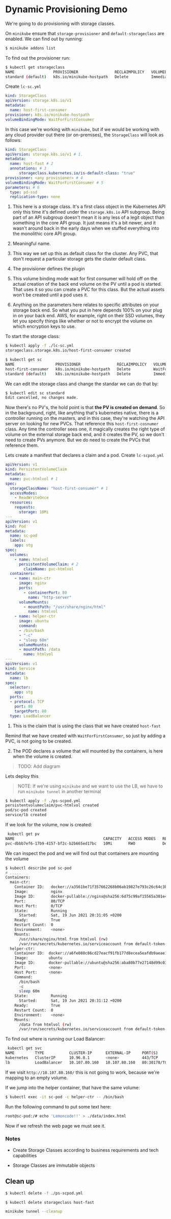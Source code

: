# Dynamic Provisioning Demo

We're going to do provisioning with storage classes. 

On `minikube` ensure that `storage-provisioner` and `default-storageclass` are enabled. We can find out by running:

```bash
$ minikube addons list
```

To find out the provisioner run:

```bash
$ kubectl get storageclass
NAME                 PROVISIONER                RECLAIMPOLICY   VOLUMEBINDINGMODE   ALLOWVOLUMEEXPANSION   AGE
standard (default)   k8s.io/minikube-hostpath   Delete          Immediate           false                  236d
```

Create `lc-sc.yml`

```yaml
kind: StorageClass
apiVersion: storage.k8s.io/v1
metadata:
  name: host-first-consumer
provisioner: k8s.io/minikube-hostpath
volumeBindingMode: WaitForFirstConsumer
```

In this case we're working with `minikube`, but if we would be working with any cloud provider out there (or on-premises), the `StorageClass` will look as follows:

```yml
kind: StorageClass
apiVersion: storage.k8s.io/v1 # 1.
metadata:
  name: host-fast # 2
  annotations: # 3
      storageclass.kubernetes.io/is-default-class: "true"
provisioner: <any provisioner> # 4
volumeBindingMode: WaitForFirstConsumer # 5
parameters: # 6
  type: pd-ssd
  replication-type: none

```

1. This here is a storage class. It's a first class object in the Kubernetes API only this time it's defined under the `storage.k8s.io` API subgroup. Being part of an API subgroup doesn't mean it is any less of a legit object than something in the core API group. It just means it's a bit newer, and it wasn't around back in the early days when we stuffed everything into the monolithic core API group.

2. Meaningful name.

3. This way we set up this as default class for the cluster. Any PVC, that don't request a particular storage gets the cluster default class.

4. The provisioner defines the plugin

5. This volume binding mode wait for first consumer will hold off on the actual creation of the back end volume on the PV until a pod is started. That uses it so you can create a PVC for this class. But the actual assets won't be created until a pod uses it.

6. Anything on the parameters here relates to specific attributes on your storage back end. So what you put in here depends 100% on your plug in on your back end. AWS, for example, right on their SSD volumes, they let you specify things like whether or not to encrypt the volume on which encryption keys to use.


To start the storage class:

```bash
$ kubectl apply -f ./lc-sc.yml 
storageclass.storage.k8s.io/host-first-consumer created
```

```bash
$ kubectl get sc
NAME                  PROVISIONER                RECLAIMPOLICY   VOLUMEBINDINGMODE      ALLOWVOLUMEEXPANSION   AGE
host-first-consumer   k8s.io/minikube-hostpath   Delete          WaitForFirstConsumer   false                  28s
standard (default)    k8s.io/minikube-hostpath   Delete          Immediate              false                  64d
```

We can edit the storage class and change the standar we can do that by:

```bash
$ kubectl edit sc standard
Edit cancelled, no changes made.
```


Now there's no PV's, the hold point is that **the PV is created on demand**. So in the background, right, like anything that's kubernetes native, there is a controller running on the masters, and in this case, they're watching the API server on looking for new PVCs. That reference this `host-first-cosnumer` class. Any time the controller sees one, it magically creates the right type of volume on the external storage back end, and it creates the PV, so we don't need to create PVs anymore. But we do need to create the PVCs that reference them.

Lets create a manifest that declares a claim and a pod. Create `lc-scpod.yml`

```yml
apiVersion: v1
kind: PersistentVolumeClaim
metadata:
  name: pvc-htmlvol # 1
spec:
  storageClassName: "host-first-consumer" # 1
  accessModes:
    - ReadWriteOnce
  resources:
    requests:
      storage: 10Mi
---
apiVersion: v1
kind: Pod
metadata:
  name: sc-pod
  labels:
    app: stg
spec: 
  volumes:
    - name: htmlvol 
      persistentVolumeClaim: # 2
        claimName: pvc-htmlvol
  containers:
    - name: main-ctr
      image: nginx
      ports:
        - containerPort: 80
          name: "http-server"
      volumeMounts:
        - mountPath: "/usr/share/nginx/html"
          name: htmlvol
    - name: helper-ctr
      image: ubuntu
      command:
      - /bin/bash
      - "-c"
      - "sleep 60m"
      volumeMounts:
      - mountPath: /data
        name: htmlvol
---
apiVersion: v1
kind: Service
metadata:
  name: lb
spec:
  selector:
    app: stg
  ports:
  - protocol: TCP
    port: 80
    targetPort: 80
  type: LoadBalancer

```

1. This is the claim that is using the class that we have created `host-fast`

Remind that we have created with `WaitForFirstConsumer`, so just by adding a PVC, is not going to be created.

2. The POD declares a volume that will mounted by the containers, is here when the volume is created.


> TODO: Add diagram


Lets deploy this

> NOTE: If we're using `minikube` and we want to use the LB, we have to run `minikube tunnel` in another terminal

```bash
$ kubectl apply -f ./ps-scpod.yml 
persistentvolumeclaim/pvc-htmlvol created
pod/sc-pod created
service/lb created
```

If we look for the volume, now is created:

```bash
 kubectl get pv
NAME                                       CAPACITY   ACCESS MODES   RECLAIM POLICY   STATUS   CLAIM                 STORAGECLASS   REASON   AGE
pvc-dbbb7ef6-17b9-4157-bf2c-b2b665ed17bc   10Mi       RWO            Delete           Bound    default/pvc-htmlvol   host-fast               6m2s
```

We can inspect the pod and we will find out that containers are mounting the volume

```bash
$ kubectl describe pod sc-pod
# .....
Containers:
  main-ctr:
    Container ID:   docker://a3561be71f357662268b06ab19827e793c26c64c3baec601c34a042ce36aa977
    Image:          nginx
    Image ID:       docker-pullable://nginx@sha256:6d75c99af15565a301e48297fa2d121e15d80ad526f8369c526324f0f7ccb750
    Port:           80/TCP
    Host Port:      0/TCP
    State:          Running
      Started:      Sat, 19 Jun 2021 20:31:05 +0200
    Ready:          True
    Restart Count:  0
    Environment:    <none>
    Mounts:
      /usr/share/nginx/html from htmlvol (rw)
      /var/run/secrets/kubernetes.io/serviceaccount from default-token-6c95g (ro)
  helper-ctr:
    Container ID:  docker://a6fe088c86cd27eacf91fb177d8ecea5eafdb9aeae1343fe86828a4b3635b944
    Image:         ubuntu
    Image ID:      docker-pullable://ubuntu@sha256:aba80b77e27148d99c034a987e7da3a287ed455390352663418c0f2ed40417fe
    Port:          <none>
    Host Port:     <none>
    Command:
      /bin/bash
      -c
      sleep 60m
    State:          Running
      Started:      Sat, 19 Jun 2021 20:31:12 +0200
    Ready:          True
    Restart Count:  0
    Environment:    <none>
    Mounts:
      /data from htmlvol (rw)
      /var/run/secrets/kubernetes.io/serviceaccount from default-token-6c95g (ro)
```

To find out where is running our Load Balancer:

```bash
 kubectl get svc
NAME         TYPE           CLUSTER-IP      EXTERNAL-IP     PORT(S)        AGE
kubernetes   ClusterIP      10.96.0.1       <none>          443/TCP        28d
lb           LoadBalancer   10.107.80.160   10.107.80.160   80:30178/TCP   41s
```

If we visit `http://10.107.80.160/` this is not going to work, because we're mapping to an empty volume. 

If we jump into the helper container, that have the same volume:

```bash
$ kubectl exec -it sc-pod -c helper-ctr -- /bin/bash
```

Run the following command to put some text here:

```bash
root@sc-pod:/# echo 'Lemoncode!!' > ./data/index.html
```

Now if we refresh the web page we must see it.

### Notes

* Create Storage Classes according to business requirements and tech capabilities

* Storage Classes are immutable objects

## Clean up

```bash
$ kubectl delete -f ./ps-scpod.yml
```

```bash
$ kubectl delete storageclass host-fast
```

```bash
minikube tunnel --cleanup
```
